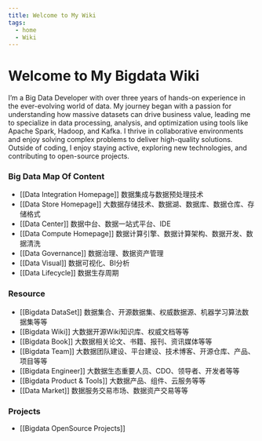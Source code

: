 ```yaml
---
title: Welcome to My Wiki
tags:
  - home
  - Wiki
---
```



# Welcome to My Bigdata Wiki

I’m a Big Data Developer with over three years of hands-on experience in the ever-evolving world of data. My journey began with a passion for understanding how massive datasets can drive business value, leading me to specialize in data processing, analysis, and optimization using tools like Apache Spark, Hadoop, and Kafka. I thrive in collaborative environments and enjoy solving complex problems to deliver high-quality solutions. Outside of coding, I enjoy staying active, exploring new technologies, and contributing to open-source projects.

### Big Data Map Of Content 

- [[Data Integration Homepage]] 数据集成与数据预处理技术 
- [[Data Store Homepage]] 大数据存储技术、数据湖、数据库、数据仓库、存储格式
- [[Data Center]] 数据中台、数据一站式平台、IDE
- [[Data Compute Homepage]] 数据计算引擎、数据计算架构、数据开发、数据清洗
- [[Data Governance]] 数据治理、数据资产管理
- [[Data Visual]] 数据可视化、BI分析
- [[Data Lifecycle]] 数据生存周期


### Resource 

- [[Bigdata DataSet]] 数据集合、开源数据集、权威数据源、机器学习算法数据集等等
- [[Bigdata Wiki]] 大数据开源Wiki知识库、权威文档等等
- [[Bigdata Book]] 大数据相关论文、书籍、报刊、资讯媒体等等
- [[Bigdata Team]] 大数据团队建设、平台建设、技术博客、开源仓库、产品、项目等等
- [[Bigdata Engineer]] 大数据生态重要人员、CDO、领导者、开发者等等
- [[Bigdata Product & Tools]] 大数据产品、组件、云服务等等
- [[Data Market]] 数据服务交易市场、数据资产交易等等


### Projects

- [[Bigdata OpenSource Projects]]

